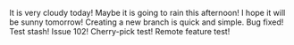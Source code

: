 It is very cloudy today!
Maybe it is going to rain this afternoon!
I hope it will be sunny tomorrow!
Creating a new branch is quick and simple.
Bug fixed!
Test stash!
Issue 102!
Cherry-pick test!
Remote feature test!
